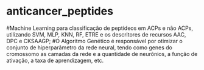 # anticancer_peptides
#Machine Learning para classificação de peptídeos em ACPs e não ACPs, utilizando SVM, MLP, KNN, RF, ETRE e os descritores de recursos AAC, DPC e CKSAAGP;
#O Algoritmo Genético é responsável por otimizar o conjunto de hiperparâmetro da rede neural, tendo como genes do cromossomo as camadas da rede e a quantidade de neurônios, a função de ativação, a taxa de aprendizagem, etc.
